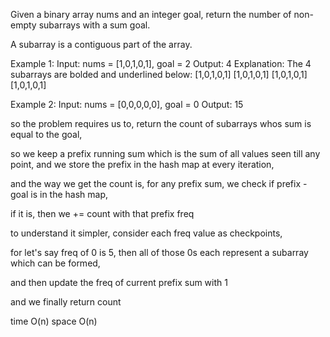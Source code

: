Given a binary array nums and an integer goal, return the number of non-empty subarrays with a sum goal.

A subarray is a contiguous part of the array.

Example 1:
Input: nums = [1,0,1,0,1], goal = 2
Output: 4
Explanation: The 4 subarrays are bolded and underlined below:
[1,0,1,0,1]
[1,0,1,0,1]
[1,0,1,0,1]
[1,0,1,0,1]

Example 2:
Input: nums = [0,0,0,0,0], goal = 0
Output: 15

so the problem requires us to, return the count of subarrays whos sum is equal to the goal,

so we keep a prefix running sum which is the sum of all values seen till any point,
and we store the prefix in the hash map at every iteration,

and the way we get the count is,
for any prefix sum, we check if prefix - goal is in the hash map,

if it is, then we += count with that prefix freq

to understand it simpler,
consider each freq value as checkpoints,

for let's say freq of 0 is 5,
then all of those 0s each represent a subarray which can be formed,

and then update the freq of current prefix sum with 1

and we finally return count

time O(n)
space O(n)
